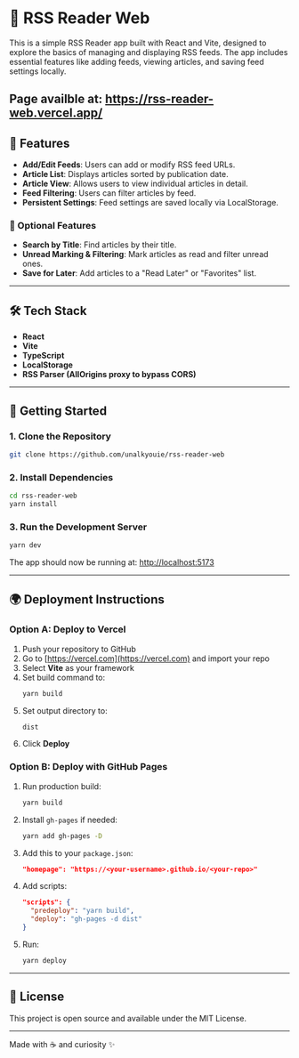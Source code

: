 # 📰 RSS Reader Web

This is a simple RSS Reader app built with React and Vite, designed to explore the basics of managing and displaying RSS feeds. The app includes essential features like adding feeds, viewing articles, and saving feed settings locally.

## Page availble at: https://rss-reader-web.vercel.app/

## 🚀 Features

- **Add/Edit Feeds**: Users can add or modify RSS feed URLs.
- **Article List**: Displays articles sorted by publication date.
- **Article View**: Allows users to view individual articles in detail.
- **Feed Filtering**: Users can filter articles by feed.
- **Persistent Settings**: Feed settings are saved locally via LocalStorage.

### 🔧 Optional Features

- **Search by Title**: Find articles by their title.
- **Unread Marking & Filtering**: Mark articles as read and filter unread ones.
- **Save for Later**: Add articles to a "Read Later" or "Favorites" list.

---

## 🛠️ Tech Stack

- **React**
- **Vite**
- **TypeScript**
- **LocalStorage**
- **RSS Parser (AllOrigins proxy to bypass CORS)**

---

## 🧪 Getting Started

### 1. Clone the Repository

```bash
git clone https://github.com/unalkyouie/rss-reader-web
```

### 2. Install Dependencies

```bash
cd rss-reader-web
yarn install
```

### 3. Run the Development Server

```bash
yarn dev
```

The app should now be running at: [http://localhost:5173](http://localhost:5173)

---

## 🌍 Deployment Instructions

### Option A: Deploy to **Vercel**

1. Push your repository to GitHub
2. Go to [https://vercel.com](https://vercel.com) and import your repo
3. Select **Vite** as your framework
4. Set build command to:
   ```bash
   yarn build
   ```
5. Set output directory to:
   ```bash
   dist
   ```
6. Click **Deploy**

### Option B: Deploy with **GitHub Pages**

1. Run production build:
   ```bash
   yarn build
   ```
2. Install `gh-pages` if needed:
   ```bash
   yarn add gh-pages -D
   ```
3. Add this to your `package.json`:
   ```json
   "homepage": "https://<your-username>.github.io/<your-repo>"
   ```
4. Add scripts:
   ```json
   "scripts": {
     "predeploy": "yarn build",
     "deploy": "gh-pages -d dist"
   }
   ```
5. Run:
   ```bash
   yarn deploy
   ```

---

## 📜 License

This project is open source and available under the MIT License.

---

Made with ☕ and curiosity ✨
